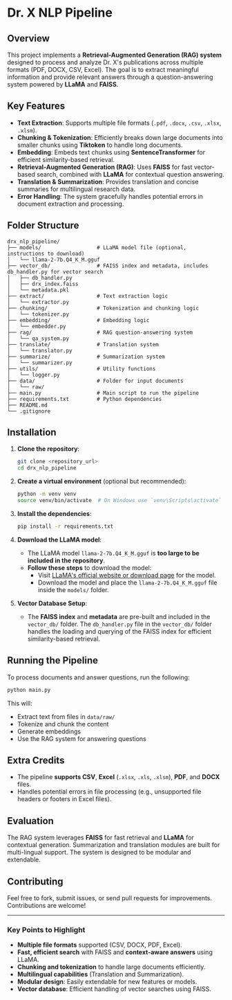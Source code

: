 # Dr. X NLP Pipeline

## Overview

This project implements a **Retrieval-Augmented Generation (RAG) system** designed to process and analyze Dr. X's publications across multiple formats (PDF, DOCX, CSV, Excel). The goal is to extract meaningful information and provide relevant answers through a question-answering system powered by **LLaMA** and **FAISS**.

## Key Features

- **Text Extraction**: Supports multiple file formats (`.pdf`, `.docx`, `.csv`, `.xlsx`, `.xlsm`).
- **Chunking & Tokenization**: Efficiently breaks down large documents into smaller chunks using **Tiktoken** to handle long documents.
- **Embedding**: Embeds text chunks using **SentenceTransformer** for efficient similarity-based retrieval.
- **Retrieval-Augmented Generation (RAG)**: Uses **FAISS** for fast vector-based search, combined with **LLaMA** for contextual question answering.
- **Translation & Summarization**: Provides translation and concise summaries for multilingual research data.
- **Error Handling**: The system gracefully handles potential errors in document extraction and processing.

## Folder Structure

```
drx_nlp_pipeline/
├── models/                  # LLaMA model file (optional, instructions to download)
│   └── llama-2-7b.Q4_K_M.gguf
├── vector_db/               # FAISS index and metadata, includes db_handler.py for vector search
│   ├── db_handler.py
│   ├── drx_index.faiss
│   └── metadata.pkl
├── extract/                 # Text extraction logic
│   └── extractor.py
├── chunking/                # Tokenization and chunking logic
│   └── tokenizer.py
├── embedding/               # Embedding logic
│   └── embedder.py
├── rag/                     # RAG question-answering system
│   └── qa_system.py
├── translate/               # Translation system
│   └── translator.py
├── summarize/               # Summarization system
│   └── summarizer.py
├── utils/                   # Utility functions
│   └── logger.py
├── data/                    # Folder for input documents
│   └── raw/
├── main.py                  # Main script to run the pipeline
├── requirements.txt         # Python dependencies
├── README.md                
└── .gitignore               
```

## Installation

1. **Clone the repository**:
    ```bash
    git clone <repository_url>
    cd drx_nlp_pipeline
    ```

2. **Create a virtual environment** (optional but recommended):
    ```bash
    python -m venv venv
    source venv/bin/activate  # On Windows use `venv\Scripts\activate`
    ```

3. **Install the dependencies**:
    ```bash
    pip install -r requirements.txt
    ```

4. **Download the LLaMA model**:
   - The LLaMA model `llama-2-7b.Q4_K_M.gguf` is **too large to be included in the repository**.
   - **Follow these steps** to download the model:
     - Visit [LLaMA's official website or download page](https://huggingface.co/Kondara/GBLM-Pruner-LLaMA-2-7B-chat-Q4_K_M-GGUF/tree/main) for the model.
     - Download the model and place the `llama-2-7b.Q4_K_M.gguf` file inside the `models/` folder.

5. **Vector Database Setup**:
   - The **FAISS index** and **metadata** are pre-built and included in the `vector_db/` folder. The `db_handler.py` file in the `vector_db/` folder handles the loading and querying of the FAISS index for efficient similarity-based retrieval.

## Running the Pipeline

To process documents and answer questions, run the following:

```bash
python main.py
```

This will:
- Extract text from files in `data/raw/`
- Tokenize and chunk the content
- Generate embeddings
- Use the RAG system for answering questions

## Extra Credits

- The pipeline **supports CSV**, **Excel** (`.xlsx`, `.xls`, `.xlsm`), **PDF**, and **DOCX** files.
- Handles potential errors in file processing (e.g., unsupported file headers or footers in Excel files).

## Evaluation

The RAG system leverages **FAISS** for fast retrieval and **LLaMA** for contextual generation. Summarization and translation modules are built for multi-lingual support. The system is designed to be modular and extendable.

## Contributing

Feel free to fork, submit issues, or send pull requests for improvements. Contributions are welcome!

---

### Key Points to Highlight

- **Multiple file formats** supported (CSV, DOCX, PDF, Excel).
- **Fast, efficient search** with FAISS and **context-aware answers** using LLaMA.
- **Chunking and tokenization** to handle large documents efficiently.
- **Multilingual capabilities** (Translation and Summarization).
- **Modular design**: Easily extendable for new features or models.
- **Vector database**: Efficient handling of vector searches using FAISS.

